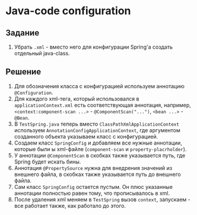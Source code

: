 # Java-code configuration

## Задание

1. Убрать `.xml` - вместо него для конфигурации Spring'a создать отдельный java-class.

## Решение

1. Для обозначения класса с конфигурацией используем аннотацию `@Configuration`.
2. Для каждого xml-тега, который использовался в `applicationContext.xml` есть соответствующая аннотация, например, `<context:component-scan ...>` - `@ComponentScan("...")`, `<bean ...>` - `@Bean`.
3. В `TestSpring.java` теперь вместо `ClassPathXmlApplicationContext` используем `AnnotationConfigApplicationContext`, где аргументом созданного объекта указываем класс с конфигурацией.
4. Создаем класс `SpringConfig` и добавляем все нужные аннотации, которые были ы xml-файле (`component-scan` и `property-placrholder`).
5. У аннотации `@ComponentScan` в скобках также указывается путь, где Spring будет искать бины.
6. Аннотация `@PropertySource` нужна для внедрения значений из внешнего файла, в скобках также указывается путь до внешнего файла.
7. Сам класс `SpringConfig` остается пустым. Он плюс указанные аннотации полностью равен тому, что прописывалось в  xml.
8. После удаления xml меняем в `TestSpring` вызов `context`, запускаем - все работает также, как работало до этого.

